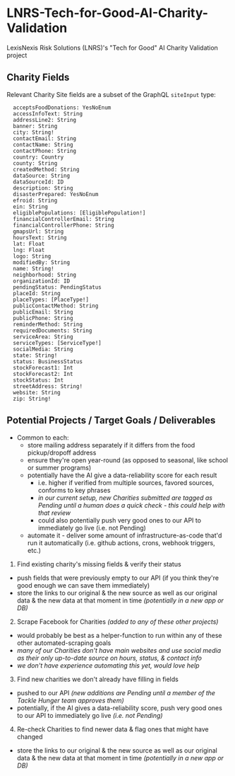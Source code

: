 # LNRS-Tech-for-Good-AI-Charity-Validation

LexisNexis Risk Solutions (LNRS)'s "Tech for Good" AI Charity Validation project

## Charity Fields 

Relevant Charity Site fields are a subset of the GraphQL `siteInput` type:
```gql
  acceptsFoodDonations: YesNoEnum
  accessInfoText: String
  addressLine2: String
  banner: String
  city: String!
  contactEmail: String
  contactName: String
  contactPhone: String
  country: Country
  county: String
  createdMethod: String
  dataSource: String
  dataSourceId: ID
  description: String
  disasterPrepared: YesNoEnum
  efroid: String
  ein: String
  eligiblePopulations: [EligiblePopulation!]
  financialControllerEmail: String
  financialControllerPhone: String
  gmapsUrl: String
  hoursText: String
  lat: Float
  lng: Float
  logo: String
  modifiedBy: String
  name: String!
  neighborhood: String
  organizationId: ID
  pendingStatus: PendingStatus
  placeId: String
  placeTypes: [PlaceType!]
  publicContactMethod: String
  publicEmail: String
  publicPhone: String
  reminderMethod: String
  requiredDocuments: String
  serviceArea: String
  serviceTypes: [ServiceType!]
  socialMedia: String
  state: String!
  status: BusinessStatus
  stockForecast1: Int
  stockForecast2: Int
  stockStatus: Int
  streetAddress: String!
  website: String
  zip: String!
```

## Potential Projects / Target Goals / Deliverables 

 - Common to each: 
    - store mailing address separately if it differs from the food pickup/dropoff address 
    - ensure they're open year-round (as opposed to seasonal, like school or summer programs) 
    - potentially have the AI give a data-reliability score for each result 
      - i.e. higher if verified from multiple sources, favored sources, conforms to key phrases 
      - _in our current setup, new Charities submitted are tagged as Pending until a human does a quick check - this could help with that review_ 
      - could also potentially push very good ones to our API to immediately go live (i.e. not Pending) 
    - automate it - deliver some amount of infrastructure-as-code that'd run it automatically (i.e. github actions, crons, webhook triggers, etc.) 
 1. Find existing charity's missing fields & verify their status 
   - push fields that were previously empty to our API (if you think they're good enough we can save them immediately) 
   - store the links to our original & the new source as well as our original data & the new data at that moment in time _(potentially in a new app or DB)_ 
 2. Scrape Facebook for Charities _(added to any of these other projects)_ 
   - would probably be best as a helper-function to run within any of these other automated-scraping goals 
   - _many of our Charities don't have main websites and use social media as their only up-to-date source on hours, status, & contact info_ 
   - _we don't have experience automating this yet, would love help_ 
 3. Find new charities we don't already have filling in fields 
   - pushed to our API _(new additions are Pending until a member of the Tackle Hunger team approves them)_ 
   - potentially, if the AI gives a data-reliability score, push very good ones to our API to immediately go live _(i.e. not Pending)_ 
 4. Re-check Charities to find newer data & flag ones that might have changed 
   - store the links to our original & the new source as well as our original data & the new data at that moment in time _(potentially in a new app or DB)_ 
